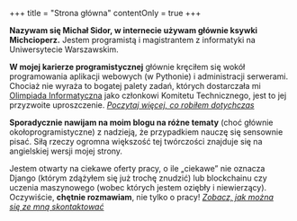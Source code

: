 +++
title = "Strona główna"
contentOnly = true
+++

**Nazywam się Michał Sidor, w internecie używam głównie ksywki
Michcioperz.** Jestem programistą i magistrantem z informatyki na
Uniwersytecie Warszawskim.

**W mojej karierze programistycznej** głównie kręciłem się wokół
programowania aplikacji webowych (w Pythonie) i administracji serwerami.
Chociaż nie wyraża to bogatej palety zadań, których dostarczała mi
[Olimpiada Informatyczna](https://oi.edu.pl) jako członkowi Komitetu
Technicznego, jest to jej przyzwoite uproszczenie.
_[Poczytaj więcej, co robiłem dotychczas](./life-changelog)_

**Sporadycznie nawijam na moim blogu na różne tematy** (choć głównie
okołoprogramistyczne) z nadzieją, że przypadkiem nauczę się sensownie pisać.
Siłą rzeczy ogromna większość tej twórczości znajduje się na angielskiej
wersji mojej strony.

Jestem otwarty na ciekawe oferty pracy, o ile „ciekawe” nie oznacza
Django (którym zdążyłem się już trochę znudzić) lub blockchainu czy
uczenia maszynowego (wobec których jestem oziębły i niewierzący).
Oczywiście, **chętnie rozmawiam**, nie tylko o pracy! _[Zobacz, jak można
się ze mną skontaktować](./contact)_

